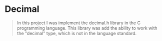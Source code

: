 # Decimal
> In this project I was implement the decimal.h library in the C programming language. This library was add the ability to work with the "decimal" type, which is not in the language standard.
